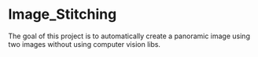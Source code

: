 # Image_Stitching
The goal of this project is to automatically create a panoramic image using two images without using computer vision libs.
